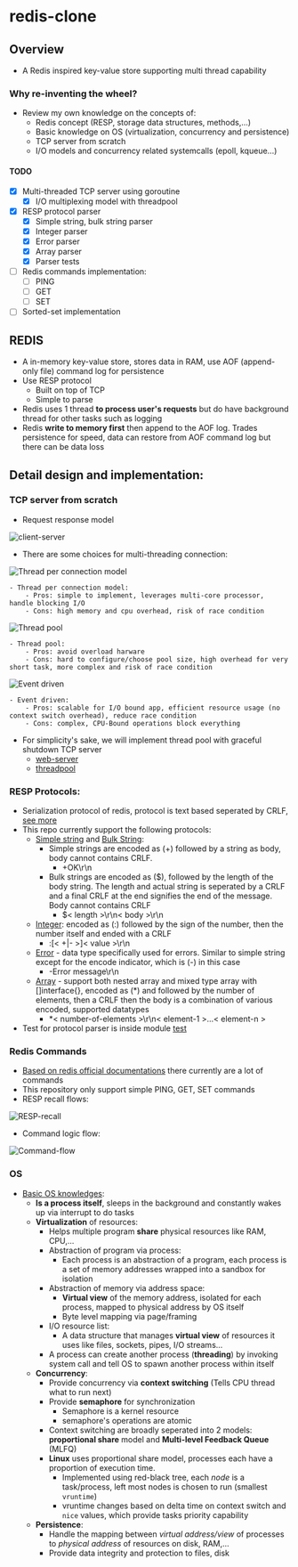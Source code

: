 # redis-clone

## Overview
- A Redis inspired key-value store supporting multi thread capability

### Why re-inventing the wheel?
- Review my own knowledge on the concepts of:
    - Redis concept (RESP, storage data structures, methods,...)
    - Basic knowledge on OS (virtualization, concurrency and persistence)
    - TCP server from scratch
    - I/O models and concurrency related systemcalls (epoll, kqueue...)

#### TODO
- [x] Multi-threaded TCP server using goroutine
    - [x] I/O multiplexing model with threadpool
- [x] RESP protocol parser
    - [x] Simple string, bulk string parser
    - [x] Integer parser
    - [x] Error parser
    - [x] Array parser
    - [x] Parser tests
- [ ] Redis commands implementation:
    - [ ] PING
    - [ ] GET
    - [ ] SET
- [ ] Sorted-set implementation

## REDIS
- A in-memory key-value store, stores data in RAM, use AOF (append-only file) command log for persistence
- Use RESP protocol
    - Built on top of TCP
    - Simple to parse
- Redis uses 1 thread **to process user's requests** but do have background thread for other tasks such as logging
- Redis **write to memory first** then append to the AOF log. Trades persistence for speed, data can restore from AOF command log but there can be data loss

## Detail design and implementation:

### TCP server from scratch
- Request response model

![client-server](assets\client_server.png)

- There are some choices for multi-threading connection:

![Thread per connection model](assets\client-server.png)

    - Thread per connection model:
        - Pros: simple to implement, leverages multi-core processor, handle blocking I/O
        - Cons: high memory and cpu overhead, risk of race condition

![Thread pool](assets\thread-pool.png)
    
    - Thread pool:
        - Pros: avoid overload harware
        - Cons: hard to configure/choose pool size, high overhead for very short task, more complex and risk of race condition

![Event driven](assets\event-driven.png)

    - Event driven:
        - Pros: scalable for I/O bound app, efficient resource usage (no context switch overhead), reduce race condition
        - Cons: complex, CPU-Bound operations block everything

- For simplicity's sake, we will implement thread pool with graceful shutdown TCP server
    - [web-server](internal\server\server.go)
    - [threadpool](threadpool\pool.go)


### RESP Protocols:
- Serialization protocol of redis, protocol is text based seperated by CRLF, [see more](https://redis.io/docs/latest/develop/reference/protocol-spec/)
- This repo currently support the following protocols:
    - [Simple string](https://redis.io/docs/latest/develop/reference/protocol-spec/#simple-strings) and [Bulk String](https://redis.io/docs/latest/develop/reference/protocol-spec/#bulk-strings):
        - Simple strings are encoded as (+) followed by a string as body, body cannot contains CRLF.
            - +OK\r\n
        - Bulk strings are encoded as ($), followed by the length of the body string. The length and actual string is seperated by a CRLF and a final CRLF at the end signifies the end of the message. Body cannot contains CRLF
            - $< length >\r\n< body >\r\n
    - [Integer](https://redis.io/docs/latest/develop/reference/protocol-spec/#integers): encoded as (:) followed by the sign of the number, then the number itself and ended with a CRLF
        - :[< +|- >]< value >\r\n
    - [Error](https://redis.io/docs/latest/develop/reference/protocol-spec/#simple-errors) - data type specifically used for errors. Similar to simple string except for the encode indicator, which is (-) in this case
        - -Error message\r\n
    - [Array](https://redis.io/docs/latest/develop/reference/protocol-spec/#arrays) - support both nested array and mixed type array with []interface{}, encoded as (*) and followed by the number of elements, then a CRLF then the body is a combination of various encoded, supported datatypes
        - *< number-of-elements >\r\n< element-1 >...< element-n >
- Test for protocol parser is inside module [test](.\internal\protocol\test)

### Redis Commands
- [Based on redis official documentations](https://redis.io/docs/latest/commands/) there currently are a lot of commands
- This repository only support simple PING, GET, SET commands
- RESP recall flows:

![RESP-recall](assets\RESP-recall.png)

- Command logic flow:

![Command-flow](assets\command-flow.png)

### OS
- [Basic OS knowledges](https://pages.cs.wisc.edu/~remzi/OSTEP/#:~:text=free%20online%20form%20of%20the%20book):
    - **Is a process itself**, sleeps in the background and constantly wakes up via interrupt to do tasks
    - **Virtualization** of resources:
        - Helps multiple program **share** physical resources like RAM, CPU,...
        - Abstraction of program via process:
            - Each process is an abstraction of a program, each process is a set of memory addresses wrapped into a sandbox for isolation
        - Abstraction of memory via address space:
            - **Virtual view** of the memory address, isolated for each process, mapped to physical address by OS itself
            - Byte level mapping via page/framing
        - I/O resource list:
            - A data structure that manages **virtual view** of resources it uses like files, sockets, pipes, I/O streams...
        - A process can create another process (**threading**) by invoking system call and tell OS to spawn another process within itself
    - **Concurrency**:
        - Provide concurrency via **context switching** (Tells CPU thread what to run next)
        - Provide **semaphore** for synchronization
            - Semaphore is a kernel resource
            - semaphore's operations are atomic
        - Context switching are broadly seperated into 2 models: **proportional share** model and **Multi-level Feedback Queue** (MLFQ)
        - **Linux** uses proportional share model, processes each have a proportion of execution time.
            - Implemented using red-black tree, each *node* is a task/process, left most nodes is chosen to run (smallest `vruntime`)
            - vruntime changes based on delta time on context switch and `nice` values, which provide tasks priority capability
    - **Persistence**:
        - Handle the mapping between *virtual address/view* of processes to *physical address* of resources on disk, RAM,...
        - Provide data integrity and protection to files, disk